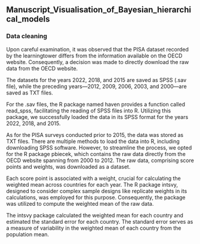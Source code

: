 ## Manuscript_Visualisation_of_Bayesian_hierarchical_models

### Data cleaning
Upon careful examination, it was observed that the PISA dataset recorded by the learningtower differs from the information available on the OECD website. 
Consequently, a decision was made to directly download the raw data from the OECD website.

The datasets for the years 2022, 2018, and 2015 are saved as SPSS (.sav file), while the preceding years—2012, 2009, 2006, 2003, and 2000—are saved as TXT files.

For the .sav files, the R package named haven provides a function called read_spss, facilitating the reading of SPSS files into R. 
Utilizing this package, we successfully loaded the data in its SPSS format for the years 2022, 2018, and 2015.

As for the PISA surveys conducted prior to 2015, the data was stored as TXT files. 
There are multiple methods to load the data into R, including downloading SPSS software. 
However, to streamline the process, we opted for the R package pbiecek, which contains the raw data directly from the OECD website spanning from 2000 to 2012. 
The raw data, comprising score points and weights, was downloaded as a dataset.

Each score point is associated with a weight, crucial for calculating the weighted mean across countries for each year. 
The R package intsvy, designed to consider complex sample designs like replicate weights in its calculations, was employed for this purpose. 
Consequently, the package was utilized to compute the weighted mean of the raw data.

The intsvy package calculated the weighted mean for each country and estimated the standard error for each country. 
The standard error serves as a measure of variability in the weighted mean of each country from the population mean.
